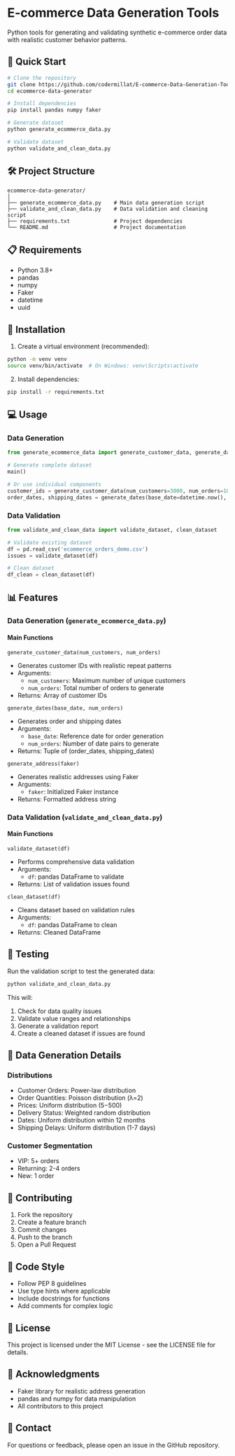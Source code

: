 # E-commerce Data Generation Tools

Python tools for generating and validating synthetic e-commerce order data with realistic customer behavior patterns.

## 🚀 Quick Start

```bash
# Clone the repository
git clone https://github.com/codermillat/E-commerce-Data-Generation-Tools.git
cd ecommerce-data-generator

# Install dependencies
pip install pandas numpy faker

# Generate dataset
python generate_ecommerce_data.py

# Validate dataset
python validate_and_clean_data.py
```

## 🛠️ Project Structure

```
ecommerce-data-generator/
│
├── generate_ecommerce_data.py    # Main data generation script
├── validate_and_clean_data.py    # Data validation and cleaning script
├── requirements.txt              # Project dependencies
└── README.md                     # Project documentation
```

## 📋 Requirements

- Python 3.8+
- pandas
- numpy
- Faker
- datetime
- uuid

## 🔧 Installation

1. Create a virtual environment (recommended):
```bash
python -m venv venv
source venv/bin/activate  # On Windows: venv\Scripts\activate
```

2. Install dependencies:
```bash
pip install -r requirements.txt
```

## 💻 Usage

### Data Generation

```python
from generate_ecommerce_data import generate_customer_data, generate_dates, main

# Generate complete dataset
main()

# Or use individual components
customer_ids = generate_customer_data(num_customers=3000, num_orders=10000)
order_dates, shipping_dates = generate_dates(base_date=datetime.now(), num_orders=10000)
```

### Data Validation

```python
from validate_and_clean_data import validate_dataset, clean_dataset

# Validate existing dataset
df = pd.read_csv('ecommerce_orders_demo.csv')
issues = validate_dataset(df)

# Clean dataset
df_clean = clean_dataset(df)
```

## 📊 Features

### Data Generation (`generate_ecommerce_data.py`)

#### Main Functions

`generate_customer_data(num_customers, num_orders)`
- Generates customer IDs with realistic repeat patterns
- Arguments:
  - `num_customers`: Maximum number of unique customers
  - `num_orders`: Total number of orders to generate
- Returns: Array of customer IDs

`generate_dates(base_date, num_orders)`
- Generates order and shipping dates
- Arguments:
  - `base_date`: Reference date for order generation
  - `num_orders`: Number of date pairs to generate
- Returns: Tuple of (order_dates, shipping_dates)

`generate_address(faker)`
- Generates realistic addresses using Faker
- Arguments:
  - `faker`: Initialized Faker instance
- Returns: Formatted address string

### Data Validation (`validate_and_clean_data.py`)

#### Main Functions

`validate_dataset(df)`
- Performs comprehensive data validation
- Arguments:
  - `df`: pandas DataFrame to validate
- Returns: List of validation issues found

`clean_dataset(df)`
- Cleans dataset based on validation rules
- Arguments:
  - `df`: pandas DataFrame to clean
- Returns: Cleaned DataFrame

## 🧪 Testing

Run the validation script to test the generated data:

```bash
python validate_and_clean_data.py
```

This will:
1. Check for data quality issues
2. Validate value ranges and relationships
3. Generate a validation report
4. Create a cleaned dataset if issues are found

## 🔎 Data Generation Details

### Distributions

- Customer Orders: Power-law distribution
- Order Quantities: Poisson distribution (λ=2)
- Prices: Uniform distribution ($5-$500)
- Delivery Status: Weighted random distribution
- Dates: Uniform distribution within 12 months
- Shipping Delays: Uniform distribution (1-7 days)

### Customer Segmentation

- VIP: 5+ orders
- Returning: 2-4 orders
- New: 1 order

## 🤝 Contributing

1. Fork the repository
2. Create a feature branch
3. Commit changes
4. Push to the branch
5. Open a Pull Request

## 📝 Code Style

- Follow PEP 8 guidelines
- Use type hints where applicable
- Include docstrings for functions
- Add comments for complex logic

## 📄 License

This project is licensed under the MIT License - see the LICENSE file for details.

## 🙏 Acknowledgments

- Faker library for realistic address generation
- pandas and numpy for data manipulation
- All contributors to this project

## 📧 Contact

For questions or feedback, please open an issue in the GitHub repository.
